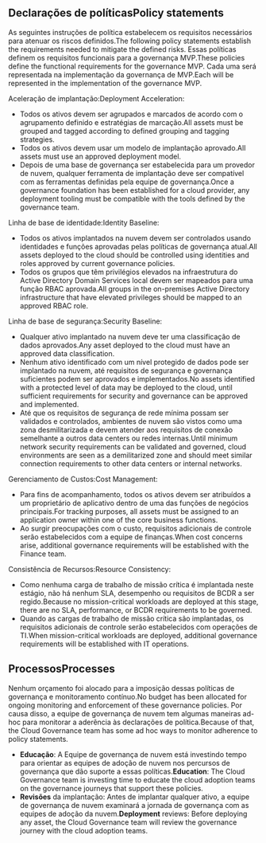 <!-- TEMPLATE FILE - DO NOT ADD METADATA -->

## <a name="policy-statements"></a><span data-ttu-id="3e3af-101">Declarações de políticas</span><span class="sxs-lookup"><span data-stu-id="3e3af-101">Policy statements</span></span>

<span data-ttu-id="3e3af-102">As seguintes instruções de política estabelecem os requisitos necessários para atenuar os riscos definidos.</span><span class="sxs-lookup"><span data-stu-id="3e3af-102">The following policy statements establish the requirements needed to mitigate the defined risks.</span></span> <span data-ttu-id="3e3af-103">Essas políticas definem os requisitos funcionais para a governança MVP.</span><span class="sxs-lookup"><span data-stu-id="3e3af-103">These policies define the functional requirements for the governance MVP.</span></span> <span data-ttu-id="3e3af-104">Cada uma será representada na implementação da governança de MVP.</span><span class="sxs-lookup"><span data-stu-id="3e3af-104">Each will be represented in the implementation of the governance MVP.</span></span>

<span data-ttu-id="3e3af-105">Aceleração de implantação:</span><span class="sxs-lookup"><span data-stu-id="3e3af-105">Deployment Acceleration:</span></span>

- <span data-ttu-id="3e3af-106">Todos os ativos devem ser agrupados e marcados de acordo com o agrupamento definido e estratégias de marcação.</span><span class="sxs-lookup"><span data-stu-id="3e3af-106">All assets must be grouped and tagged according to defined grouping and tagging strategies.</span></span>
- <span data-ttu-id="3e3af-107">Todos os ativos devem usar um modelo de implantação aprovado.</span><span class="sxs-lookup"><span data-stu-id="3e3af-107">All assets must use an approved deployment model.</span></span>
- <span data-ttu-id="3e3af-108">Depois de uma base de governança ser estabelecida para um provedor de nuvem, qualquer ferramenta de implantação deve ser compatível com as ferramentas definidas pela equipe de governança.</span><span class="sxs-lookup"><span data-stu-id="3e3af-108">Once a governance foundation has been established for a cloud provider, any deployment tooling must be compatible with the tools defined by the governance team.</span></span>

<span data-ttu-id="3e3af-109">Linha de base de identidade:</span><span class="sxs-lookup"><span data-stu-id="3e3af-109">Identity Baseline:</span></span>

- <span data-ttu-id="3e3af-110">Todos os ativos implantados na nuvem devem ser controlados usando identidades e funções aprovadas pelas políticas de governança atual.</span><span class="sxs-lookup"><span data-stu-id="3e3af-110">All assets deployed to the cloud should be controlled using identities and roles approved by current governance policies.</span></span>
- <span data-ttu-id="3e3af-111">Todos os grupos que têm privilégios elevados na infraestrutura do Active Directory Domain Services local devem ser mapeados para uma função RBAC aprovada.</span><span class="sxs-lookup"><span data-stu-id="3e3af-111">All groups in the on-premises Active Directory infrastructure that have elevated privileges should be mapped to an approved RBAC role.</span></span>

<span data-ttu-id="3e3af-112">Linha de base de segurança:</span><span class="sxs-lookup"><span data-stu-id="3e3af-112">Security Baseline:</span></span>

- <span data-ttu-id="3e3af-113">Qualquer ativo implantado na nuvem deve ter uma classificação de dados aprovados.</span><span class="sxs-lookup"><span data-stu-id="3e3af-113">Any asset deployed to the cloud must have an approved data classification.</span></span>
- <span data-ttu-id="3e3af-114">Nenhum ativo identificado com um nível protegido de dados pode ser implantado na nuvem, até requisitos de segurança e governança suficientes podem ser aprovados e implementados.</span><span class="sxs-lookup"><span data-stu-id="3e3af-114">No assets identified with a protected level of data may be deployed to the cloud, until sufficient requirements for security and governance can be approved and implemented.</span></span>
- <span data-ttu-id="3e3af-115">Até que os requisitos de segurança de rede mínima possam ser validados e controlados, ambientes de nuvem são vistos como uma zona desmilitarizada e devem atender aos requisitos de conexão semelhante a outros data centers ou redes internas.</span><span class="sxs-lookup"><span data-stu-id="3e3af-115">Until minimum network security requirements can be validated and governed, cloud environments are seen as a demilitarized zone and should meet similar connection requirements to other data centers or internal networks.</span></span>

<span data-ttu-id="3e3af-116">Gerenciamento de Custos:</span><span class="sxs-lookup"><span data-stu-id="3e3af-116">Cost Management:</span></span>

- <span data-ttu-id="3e3af-117">Para fins de acompanhamento, todos os ativos devem ser atribuídos a um proprietário de aplicativo dentro de uma das funções de negócios principais.</span><span class="sxs-lookup"><span data-stu-id="3e3af-117">For tracking purposes, all assets must be assigned to an application owner within one of the core business functions.</span></span>
- <span data-ttu-id="3e3af-118">Ao surgir preocupações com o custo, requisitos adicionais de controle serão estabelecidos com a equipe de finanças.</span><span class="sxs-lookup"><span data-stu-id="3e3af-118">When cost concerns arise, additional governance requirements will be established with the Finance team.</span></span>

<span data-ttu-id="3e3af-119">Consistência de Recursos:</span><span class="sxs-lookup"><span data-stu-id="3e3af-119">Resource Consistency:</span></span>

- <span data-ttu-id="3e3af-120">Como nenhuma carga de trabalho de missão crítica é implantada neste estágio, não há nenhum SLA, desempenho ou requisitos de BCDR a ser regido.</span><span class="sxs-lookup"><span data-stu-id="3e3af-120">Because no mission-critical workloads are deployed at this stage, there are no SLA, performance, or BCDR requirements to be governed.</span></span>
- <span data-ttu-id="3e3af-121">Quando as cargas de trabalho de missão crítica são implantadas, os requisitos adicionais de controle serão estabelecidos com operações de TI.</span><span class="sxs-lookup"><span data-stu-id="3e3af-121">When mission-critical workloads are deployed, additional governance requirements will be established with IT operations.</span></span>

## <a name="processes"></a><span data-ttu-id="3e3af-122">Processos</span><span class="sxs-lookup"><span data-stu-id="3e3af-122">Processes</span></span>

<span data-ttu-id="3e3af-123">Nenhum orçamento foi alocado para a imposição dessas políticas de governança e monitoramento contínuo.</span><span class="sxs-lookup"><span data-stu-id="3e3af-123">No budget has been allocated for ongoing monitoring and enforcement of these governance policies.</span></span> <span data-ttu-id="3e3af-124">Por causa disso, a equipe de governança de nuvem tem algumas maneiras ad-hoc para monitorar a aderência às declarações de política.</span><span class="sxs-lookup"><span data-stu-id="3e3af-124">Because of that, the Cloud Governance team has some ad hoc ways to monitor adherence to policy statements.</span></span>

- <span data-ttu-id="3e3af-125">**Educação**: A Equipe de governança de nuvem está investindo tempo para orientar as equipes de adoção de nuvem nos percursos de governança que dão suporte a essas políticas.</span><span class="sxs-lookup"><span data-stu-id="3e3af-125">**Education**: The Cloud Governance team is investing time to educate the cloud adoption teams on the governance journeys that support these policies.</span></span>
- <span data-ttu-id="3e3af-126">**Revisões** da implantação: Antes de implantar qualquer ativo, a equipe de governança de nuvem examinará a jornada de governança com as equipes de adoção da nuvem.</span><span class="sxs-lookup"><span data-stu-id="3e3af-126">**Deployment** reviews: Before deploying any asset, the Cloud Governance team will review the governance journey with the cloud adoption teams.</span></span>
